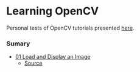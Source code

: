 # Learning OpenCV

Personal tests of OpenCV tutorials presented [here](https://docs.opencv.org/master/d9/df8/tutorial_root.html).

### Sumary
- [01 Load and Display an Image](#load-and-display-an-image)
  * [Source](https://docs.opencv.org/master/db/deb/tutorial_display_image.html)
